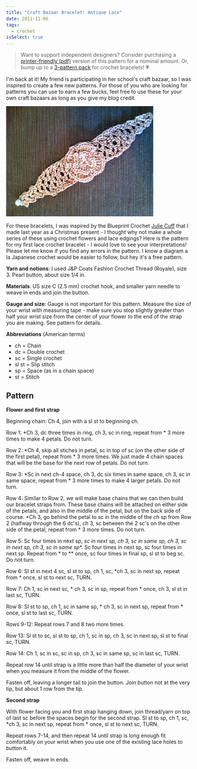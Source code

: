 ```yaml
---
title: "Craft Bazaar Bracelet: Antique Lace"
date: 2011-11-06
tags:
  - crochet
isSelect: true
---
```

> Want to support independent designers? Consider purchasing a [printer-friendly (pdf)](https://www.etsy.com/listing/480809816/vintage-flower-crochet-bracelet-pattern) version of this pattern for a nominal amount. Or, bump up to a [3-pattern pack](https://www.etsy.com/listing/480815718/set-of-3-vintage-crochet-bracelet?ref=shop_home_feat_2) for crochet bracelets! 💗

I'm back at it!  My friend is participating in her school's craft bazaar, so I was inspired to create a few new patterns.  For those of you who are looking for patterns you can use to earn a few bucks, feel free to use these for your own craft bazaars as long as you give my blog credit.

![Lace flower bracelet on a woman's wrist](/images/antique_lace_bracelet.JPG "Finished Antique Lace bracelet")

For these bracelets, I was inspired by the Blueprint Crochet [Julie Cuff](http://www.ravelry.com/patterns/library/julie-cuff) that I made last year as a Christmas present - I thought why not make a whole series of these using crochet flowers and lace edgings?  Here is the pattern for my first lace crochet bracelet - I would love to see your interpretations!  Please let me know if you find any errors in the pattern.  I know a diagram a la Japanese crochet would be easier to follow, but hey it's a free pattern.

**Yarn and notions**:  I used  J&P Coats Fashion Crochet Thread (Royale), size 3.  Pearl button, about size 1/4 in.

**Materials**:  US size C (2.5 mm) crochet hook, and smaller yarn needle to weave in ends and join the button.

**Gauge and size**:  Gauge is not important for this pattern.  Measure the size of your wrist with measuring tape - make sure you stop slightly greater than half your wrist size from the center of your flower to the end of the strap you are making.  See pattern for details.

**Abbreviations** (American terms)
- ch = Chain
- dc = Double crochet
- sc = Single crochet
- sl st = Slip stitch
- sp = Space (as in a chain space)
- st = Stitch

## Pattern
**Flower and first strap**

Beginning chain:  Ch 4, join with a sl st to beginning ch.

Row 1:  *Ch 3, dc three times in ring, ch 3, sc in ring, repeat from * 3 more times to make 4 petals.  Do not turn.

Row 2:  *Ch 4, skip all stiches in petal, sc in top of sc (on the other side of the first petal), repeat from * 3 more times.  We just made 4 chain spaces that will be the base for the next row of petals.  Do not turn.

Row 3:  *Sc in next ch-4 space, ch 3, dc six times in same space, ch 3, sc in same space, repeat from * 3 more times to make 4 larger petals.  Do not turn.

Row 4:  Similar to Row 2, we will make base chains that we can then build our bracelet straps from.  These base chains will be attached on either side of the petals, and also in the middle of the petal, but on the back side of course.  *Ch 3, go behind the petal to sc in the middle of the ch sp from Row 2 (halfway through the 6 dc's), ch 3, sc between the 2 sc's on the other side of the petal, repeat from * 3 more times.  Do not turn.

Row 5:  Sc four times in next sp, *sc in next sp, ch 3, sc in same sp, ch 3, sc in next sp, ch 3, sc in same sp**.  Sc four times in next sp, sc four times in next sp.  Repeat from * to ** once, sc four times in final sp, sl st to beg sc.  Do not turn.

Row 6:  Sl st in next 4 sc, sl st to sp, ch 1, sc, *ch 3, sc in next sp, repeat from * once, sl st to next sc, TURN.

Row 7:  Ch 1, sc in next sc, * ch 3, sc in sp, repeat from * once, ch 3, sl st in last sc, TURN.

Row 8:  Sl st to sp, ch 1, sc in same sp, * ch 3, sc in next sp, repeat from * once, sl st to last sc, TURN.

Rows 9-12:  Repeat rows 7 and 8 two more times.

Row 13:  Sl st to sc, sl st to sp, ch 1, sc in sp, ch 3, sc in next sp, sl st to final sc, TURN.

Row 14:  Ch 1, sc in sc, sc in sp, ch 3, sc in same sp, sc in last sc, TURN.

Repeat row 14 until strap is a little more than half the diameter of your wrist when you measure it from the middle of the flower.

Fasten off, leaving a longer tail to join the button.  Join button not at the very tip, but about 1 row from the tip.

**Second strap**

With flower facing you and first strap hanging down, join thread/yarn on top of last sc before the spaces begin for the second strap.  Sl st to sp, ch 1, sc, *ch 3, sc in next sp, repeat from * once, sl st to next sc, TURN.

Repeat rows 7-14, and then repeat 14 until strap is long enough fit comfortably on your wrist when you use one of the existing lace holes to button it.

Fasten off, weave in ends.
